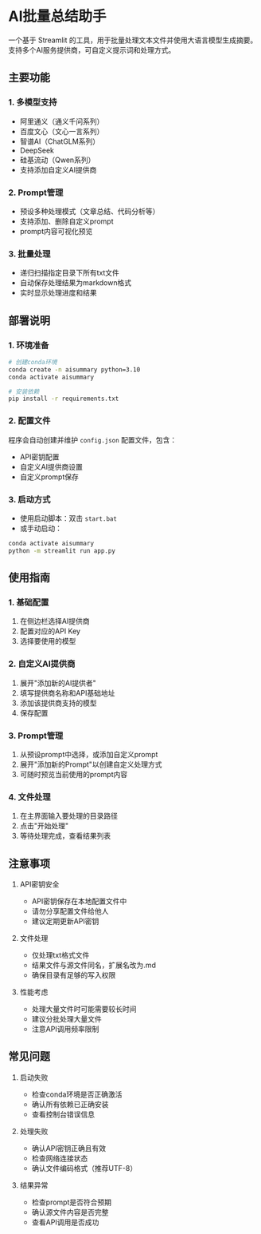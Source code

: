 # AI批量总结助手

一个基于 Streamlit 的工具，用于批量处理文本文件并使用大语言模型生成摘要。支持多个AI服务提供商，可自定义提示词和处理方式。

## 主要功能

### 1. 多模型支持
- 阿里通义（通义千问系列）
- 百度文心（文心一言系列）
- 智谱AI（ChatGLM系列）
- DeepSeek
- 硅基流动（Qwen系列）
- 支持添加自定义AI提供商

### 2. Prompt管理
- 预设多种处理模式（文章总结、代码分析等）
- 支持添加、删除自定义prompt
- prompt内容可视化预览

### 3. 批量处理
- 递归扫描指定目录下所有txt文件
- 自动保存处理结果为markdown格式
- 实时显示处理进度和结果

## 部署说明

### 1. 环境准备
```bash
# 创建conda环境
conda create -n aisummary python=3.10
conda activate aisummary

# 安装依赖
pip install -r requirements.txt
```

### 2. 配置文件
程序会自动创建并维护 `config.json` 配置文件，包含：
- API密钥配置
- 自定义AI提供商设置
- 自定义prompt保存

### 3. 启动方式
- 使用启动脚本：双击 `start.bat`
- 或手动启动：
```bash
conda activate aisummary
python -m streamlit run app.py
```

## 使用指南

### 1. 基础配置
1. 在侧边栏选择AI提供商
2. 配置对应的API Key
3. 选择要使用的模型

### 2. 自定义AI提供商
1. 展开"添加新的AI提供者"
2. 填写提供商名称和API基础地址
3. 添加该提供商支持的模型
4. 保存配置

### 3. Prompt管理
1. 从预设prompt中选择，或添加自定义prompt
2. 展开"添加新的Prompt"以创建自定义处理方式
3. 可随时预览当前使用的prompt内容

### 4. 文件处理
1. 在主界面输入要处理的目录路径
2. 点击"开始处理"
3. 等待处理完成，查看结果列表

## 注意事项

1. API密钥安全
   - API密钥保存在本地配置文件中
   - 请勿分享配置文件给他人
   - 建议定期更新API密钥

2. 文件处理
   - 仅处理txt格式文件
   - 结果文件与源文件同名，扩展名改为.md
   - 确保目录有足够的写入权限

3. 性能考虑
   - 处理大量文件时可能需要较长时间
   - 建议分批处理大量文件
   - 注意API调用频率限制

## 常见问题

1. 启动失败
   - 检查conda环境是否正确激活
   - 确认所有依赖已正确安装
   - 查看控制台错误信息

2. 处理失败
   - 确认API密钥正确且有效
   - 检查网络连接状态
   - 确认文件编码格式（推荐UTF-8）

3. 结果异常
   - 检查prompt是否符合预期
   - 确认源文件内容是否完整
   - 查看API调用是否成功

